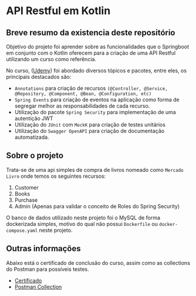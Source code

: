 # API Restful em Kotlin

## Breve resumo da existencia deste repositório

Objetivo do projeto foi aprender sobre as funcionalidades que o Springboot em conjunto com o Kotlin oferecem para a criação de uma API Restful utilizando um curso como referência.

No curso, ([Udemy](https://www.udemy.com/course/kotlin-spring/)) foi abordado diversos tópicos e pacotes, entre eles, os principais destacados são:
- `Annotations` para criação de recursos `(@Controller, @Service, @Repository, @Component, @Bean, @Configuration, etc)`
- `Spring Events` para criação de eventos na aplicação como forma de segregar melhor as responsabilidades de cada recurso.
- Utilização do pacote `Spring Security` para implementação de uma autentição JWT
- Utilização do `JUnit` com `MockK` para criação de testes unitários
- Utilização do `Swagger OpenAPI` para criação de documentação automatizada.

## Sobre o projeto

Trata-se de uma api simples de compra de livros nomeado como `Mercado Livro` onde temos os seguintes recursos:

1. Customer
2. Books
3. Purchase
4. Admin (Apenas para validar o conceito de Roles do Spring Security)

O banco de dados utilizado neste projeto foi o MySQL de forma dockerizada simples, motivo do qual não possui `Dockerfile` ou `docker-compose.yaml` neste projeto.

## Outras informações
Abaixo está o certificado de conclusão do curso, assim como as collections do Postman para possíveis testes.

- [Certificado](docs/udemy_certificado.pdf)
- [Postman Collection](docs/mercado-livro-routes.postman_collection.json)